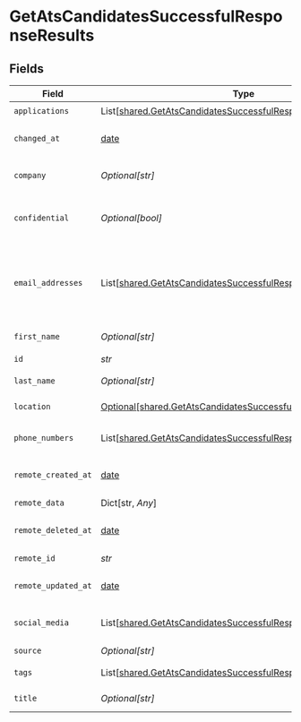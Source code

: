 # GetAtsCandidatesSuccessfulResponseResults


## Fields

| Field                                                                                                                                    | Type                                                                                                                                     | Required                                                                                                                                 | Description                                                                                                                              | Example                                                                                                                                  |
| ---------------------------------------------------------------------------------------------------------------------------------------- | ---------------------------------------------------------------------------------------------------------------------------------------- | ---------------------------------------------------------------------------------------------------------------------------------------- | ---------------------------------------------------------------------------------------------------------------------------------------- | ---------------------------------------------------------------------------------------------------------------------------------------- |
| `applications`                                                                                                                           | List[[shared.GetAtsCandidatesSuccessfulResponseApplications](../../models/shared/getatscandidatessuccessfulresponseapplications.md)]     | :heavy_check_mark:                                                                                                                       | N/A                                                                                                                                      |                                                                                                                                          |
| `changed_at`                                                                                                                             | [date](https://docs.python.org/3/library/datetime.html#date-objects)                                                                     | :heavy_check_mark:                                                                                                                       | YYYY-MM-DDTHH:mm:ss.sssZ<br/><br/>[](https://developer.mozilla.org/en-US/docs/Web/JavaScript/Reference/Global_Objects/Date/toISOString)  |                                                                                                                                          |
| `company`                                                                                                                                | *Optional[str]*                                                                                                                          | :heavy_check_mark:                                                                                                                       | The current company of the candidate.                                                                                                    |                                                                                                                                          |
| `confidential`                                                                                                                           | *Optional[bool]*                                                                                                                         | :heavy_check_mark:                                                                                                                       | Whether the candidate's profile is confidential in the ATS.                                                                              |                                                                                                                                          |
| `email_addresses`                                                                                                                        | List[[shared.GetAtsCandidatesSuccessfulResponseEmailAddresses](../../models/shared/getatscandidatessuccessfulresponseemailaddresses.md)] | :heavy_check_mark:                                                                                                                       | A list of email addresses of the candidate with an optional type. If an email address is invalid, it will be filtered out.               |                                                                                                                                          |
| `first_name`                                                                                                                             | *Optional[str]*                                                                                                                          | :heavy_check_mark:                                                                                                                       | First name of the candidate.                                                                                                             |                                                                                                                                          |
| `id`                                                                                                                                     | *str*                                                                                                                                    | :heavy_check_mark:                                                                                                                       | N/A                                                                                                                                      |                                                                                                                                          |
| `last_name`                                                                                                                              | *Optional[str]*                                                                                                                          | :heavy_check_mark:                                                                                                                       | Last name of the candidate.                                                                                                              |                                                                                                                                          |
| `location`                                                                                                                               | [Optional[shared.GetAtsCandidatesSuccessfulResponseLocation]](../../models/shared/getatscandidatessuccessfulresponselocation.md)         | :heavy_check_mark:                                                                                                                       | Location of the candidate.                                                                                                               |                                                                                                                                          |
| `phone_numbers`                                                                                                                          | List[[shared.GetAtsCandidatesSuccessfulResponsePhoneNumbers](../../models/shared/getatscandidatessuccessfulresponsephonenumbers.md)]     | :heavy_check_mark:                                                                                                                       | A list of phone numbers of the candidate.                                                                                                |                                                                                                                                          |
| `remote_created_at`                                                                                                                      | [date](https://docs.python.org/3/library/datetime.html#date-objects)                                                                     | :heavy_check_mark:                                                                                                                       | YYYY-MM-DDTHH:mm:ss.sssZ<br/><br/>[](https://developer.mozilla.org/en-US/docs/Web/JavaScript/Reference/Global_Objects/Date/toISOString)  |                                                                                                                                          |
| `remote_data`                                                                                                                            | Dict[str, *Any*]                                                                                                                         | :heavy_check_mark:                                                                                                                       | N/A                                                                                                                                      |                                                                                                                                          |
| `remote_deleted_at`                                                                                                                      | [date](https://docs.python.org/3/library/datetime.html#date-objects)                                                                     | :heavy_check_mark:                                                                                                                       | YYYY-MM-DDTHH:mm:ss.sssZ<br/><br/>[](https://developer.mozilla.org/en-US/docs/Web/JavaScript/Reference/Global_Objects/Date/toISOString)  |                                                                                                                                          |
| `remote_id`                                                                                                                              | *str*                                                                                                                                    | :heavy_check_mark:                                                                                                                       | N/A                                                                                                                                      |                                                                                                                                          |
| `remote_updated_at`                                                                                                                      | [date](https://docs.python.org/3/library/datetime.html#date-objects)                                                                     | :heavy_check_mark:                                                                                                                       | YYYY-MM-DDTHH:mm:ss.sssZ<br/><br/>[](https://developer.mozilla.org/en-US/docs/Web/JavaScript/Reference/Global_Objects/Date/toISOString)  |                                                                                                                                          |
| `social_media`                                                                                                                           | List[[shared.GetAtsCandidatesSuccessfulResponseSocialMedia](../../models/shared/getatscandidatessuccessfulresponsesocialmedia.md)]       | :heavy_check_mark:                                                                                                                       | List of social media accounts of the candidate.                                                                                          |                                                                                                                                          |
| `source`                                                                                                                                 | *Optional[str]*                                                                                                                          | :heavy_check_mark:                                                                                                                       | N/A                                                                                                                                      |                                                                                                                                          |
| `tags`                                                                                                                                   | List[[shared.GetAtsCandidatesSuccessfulResponseTags](../../models/shared/getatscandidatessuccessfulresponsetags.md)]                     | :heavy_check_mark:                                                                                                                       | N/A                                                                                                                                      | {"id":"26vafvWSRmbhNcxJYqjCzuJg","name":"High Potential","remote_id":"32"}                                                               |
| `title`                                                                                                                                  | *Optional[str]*                                                                                                                          | :heavy_check_mark:                                                                                                                       | The current job title of the candidate.                                                                                                  |                                                                                                                                          |